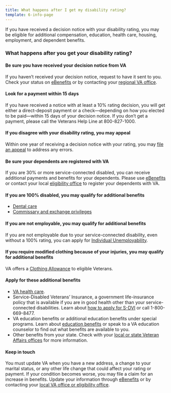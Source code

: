 ```yaml
---
title: What happens after I get my disability rating?
template: 6-info-page
---
```


If you have received a decision notice with your disability rating, you may be eligible for additional compensation, education, health care, housing, employment, and dependent benefits.

### What happens after you get your disability rating?

#### Be sure you have received your decision notice from VA

If you haven’t received your decision notice, request to have it sent to you. Check your status on [eBenefits](https://www.ebenefits.va.gov/ebenefits/about/feature?feature=va-letters) or by contacting your [regional VA office](/facility-locator/).

#### Look for a payment within 15 days

If you have received a notice with at least a 10% rating decision, you will get either a direct-deposit payment or a check—depending on how you elected to be paid—within 15 days of your decision notice. If you don’t get a payment, please call the Veterans Help Line at 800-827-1000.

#### If you disagree with your disability rating, you may appeal

Within one year of receiving a decision notice with your rating, you may [file an appeal](/disability-benefits/claims-appeal/) to address any errors.

#### Be sure your dependents are registered with VA

If you are 30% or more service-connected disabled, you can receive additional payments and benefits for your dependents. Please use [eBenefits]( https://www.ebenefits.va.gov/ebenefits/about/feature?feature=dependent-compensation) or contact your local [eligibility office](/facility-locator/) to register your dependents with VA.

#### If you are 100% disabled, you may qualify for additional benefits

- [Dental care](/disability-benefits/conditions/special-claims/dentistry/)
- [Commissary and exchange privileges](http://www.militaryonesource.mil/shopping?content_id=268500)

#### If you are not employable, you may qualify for additional benefits

If you are not employable due to your service-connected disability, even without a 100% rating, you can apply for [Individual Unemployability](/disability-benefits/conditions/special-claims/individual-unemployability/).

#### If you require modified clothing because of your injuries, you may qualify for additional benefits

VA offers a [Clothing Allowance](/disability-benefits/conditions/special-claims/clothing/) to eligible Veterans.


#### Apply for these additional benefits
- [VA health care](http://www.va.gov/healthbenefits/apply/).
- Service-Disabled Veterans’ Insurance, a government life-insurance policy that is available if you are in good health other than your service-connected disabilities. Learn about [how to apply for S-DVI](/life-insurance/S-DVI) or call 1-800-669-8477.
- VA education benefits or additional education benefits under special programs. Learn about [education benefits](/education) or speak to a VA education counselor to find out what benefits are available to you.  
- Other benefits from your state. Check with your [local or state Veteran Affairs offices](http://www.va.gov/statedva.htm) for more information.

#### Keep in touch
You must update VA when you have a new address, a change to your marital status, or any other life change that could affect your rating or payment. If your condition becomes worse, you may file a claim for an increase in benefits. Update your information through [eBenefits](https://www.ebenefits.va.gov/ebenefits/manage/documents) or by contacting your [local VA office or eligibility office](/facility-locator/).
